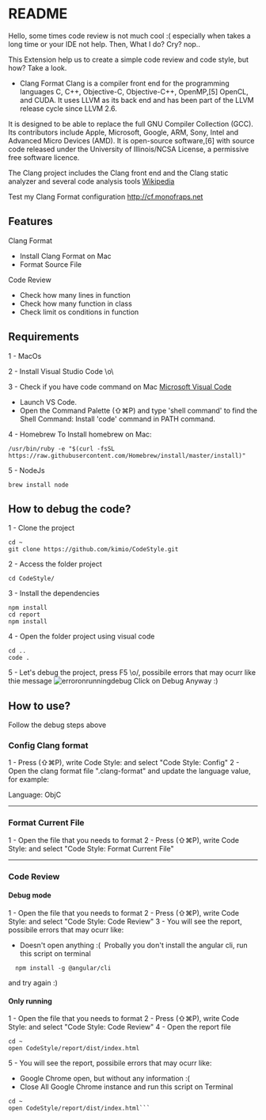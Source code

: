 # README

Hello, some times code review is not much cool :( especially when takes a long time or your IDE not help.
Then, What I do? Cry? nop..

This Extension help us to create a simple code review and code style, but how? Take a look.

- Clang Format
Clang is a compiler front end for the programming languages C, C++, Objective-C, Objective-C++, OpenMP,[5] OpenCL, and CUDA. It uses LLVM as its back end and has been part of the LLVM release cycle since LLVM 2.6.

It is designed to be able to replace the full GNU Compiler Collection (GCC). Its contributors include Apple, Microsoft, Google, ARM, Sony, Intel and Advanced Micro Devices (AMD). It is open-source software,[6] with source code released under the University of Illinois/NCSA License, a permissive free software licence.

The Clang project includes the Clang front end and the Clang static analyzer and several code analysis tools
[Wikipedia](https://en.wikipedia.org/wiki/Clang)

Test my Clang Format configuration http://cf.monofraps.net


## Features
Clang Format
- Install Clang Format on Mac
- Format Source File

Code Review
- Check how many lines in function
- Check how many function in class
- Check limit os conditions in function

## Requirements

1 - MacOs

2 - Install Visual Studio Code \o\

3 - Check if you have code command on Mac [Microsoft Visual Code](https://code.visualstudio.com/docs/setup/mac)
- Launch VS Code.
- Open the Command Palette (⇧⌘P) and type 'shell command' to find the Shell Command: Install 'code' command in PATH command.

4 - Homebrew
To Install homebrew on Mac:
```
/usr/bin/ruby -e "$(curl -fsSL https://raw.githubusercontent.com/Homebrew/install/master/install)"
```

5 - NodeJs
```
brew install node
```

## How to debug the code?

1 - Clone the project
```
cd ~
git clone https://github.com/kimio/CodeStyle.git
```

2 - Access the folder project
```
cd CodeStyle/
```

3 - Install the dependencies
```
npm install
cd report
npm install
```

4 - Open the folder project using visual code
```
cd ..
code .
```

5 - Let's debug the project, press F5 \o/, possibile errors that may ocurr like thie message
![erroronrunningdebug](https://user-images.githubusercontent.com/4916789/33186757-44651f96-d073-11e7-808e-7b45337b2aff.png)
Click on Debug Anyway :)

## How to use?

Follow the debug steps above

### Config Clang format 
1 - Press (⇧⌘P), write Code Style: and select "Code Style: Config"
2 - Open the clang format file ".clang-format" and update the language value, for example:

Language:        ObjC

-----------------------------------------------------------------------------------------------------------

### Format Current File
1 - Open the file that you needs to format
2 - Press (⇧⌘P), write Code Style: and select "Code Style: Format Current File"

-----------------------------------------------------------------------------------------------------------

### Code Review
#### Debug mode
1 - Open the file that you needs to format
2 - Press (⇧⌘P), write Code Style: and select "Code Style: Code Review"
3 - You will see the report, possibile errors that may ocurr like:
  - Doesn't open anything :(
  Probally you don't install the angular cli, run this script on terminal
```
  npm install -g @angular/cli
```
  and try again :)

#### Only running 
1 - Open the file that you needs to format
2 - Press (⇧⌘P), write Code Style: and select "Code Style: Code Review"
4 - Open the report file
```
cd ~
open CodeStyle/report/dist/index.html
```
5 - You will see the report, possibile errors that may ocurr like:
  - Google Chrome open, but without any information :(
  - Close All Google Chrome instance and run this script on Terminal 
  ``` - open -a "Google Chrome" --args --allow-file-access-from-files 
  cd ~
  open CodeStyle/report/dist/index.html```
